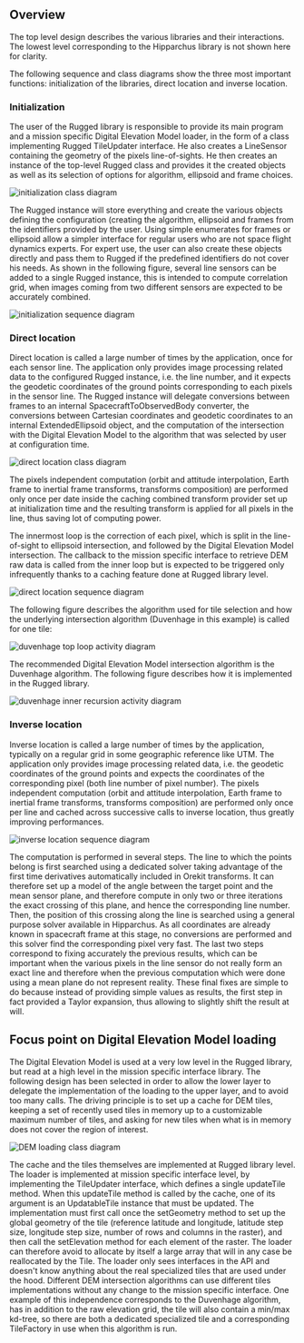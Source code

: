 <!--- Copyright 2013-2017 CS Systèmes d'Information
  Licensed under the Apache License, Version 2.0 (the "License");
  you may not use this file except in compliance with the License.
  You may obtain a copy of the License at
  
    http://www.apache.org/licenses/LICENSE-2.0
  
  Unless required by applicable law or agreed to in writing, software
  distributed under the License is distributed on an "AS IS" BASIS,
  WITHOUT WARRANTIES OR CONDITIONS OF ANY KIND, either express or implied.
  See the License for the specific language governing permissions and
  limitations under the License.
-->

Overview
--------

The top level design describes the various libraries and their interactions. The lowest level
corresponding to the Hipparchus library is not shown here for clarity.

The following sequence and class diagrams show the three most important functions: initialization
of the libraries, direct location and inverse location.

### Initialization

The user of the Rugged library is responsible to provide its main program and a mission specific
Digital Elevation Model loader, in the form of a class implementing Rugged TileUpdater interface.
He also creates a LineSensor containing the geometry of the pixels line-of-sights. He then creates
an instance of the top-level Rugged class and provides it the created objects as well as its selection
of options for algorithm, ellipsoid and frame choices.

![initialization class diagram](../images/design/initialization-class-diagram.png)

The Rugged instance will store everything and create the various objects defining the configuration
(creating the algorithm, ellipsoid and frames from the identifiers provided by the user. Using simple
enumerates for frames or ellipsoid allow a simpler interface for regular users who are not space flight
dynamics experts. For expert use, the user can also create these objects directly and pass them to Rugged
if the predefined identifiers do not cover his needs. As shown in the following figure, several line sensors can be
added to a single Rugged instance, this is intended to compute correlation grid, when images coming from
two different sensors are expected to be accurately combined.

![initialization sequence diagram](../images/design/initialization-sequence-diagram.png)

### Direct location

Direct location is called a large number of times by the application, once for each sensor line.
The application only provides image processing related data to the configured Rugged instance, i.e. the
line number, and it expects the geodetic coordinates of the ground points corresponding to each pixels
in the sensor line. The Rugged instance will delegate conversions between frames to an internal
SpacecraftToObservedBody converter, the conversions between Cartesian coordinates and geodetic coordinates
to an internal ExtendedEllipsoid object, and the computation of the intersection with the Digital Elevation
Model to the algorithm that was selected by user at configuration time.

![direct location class diagram](../images/design/direct-location-class-diagram.png)

The pixels independent computation (orbit and attitude interpolation, Earth frame to inertial frame transforms,
transforms composition) are performed only once per date inside the caching combined transform provider set up
at initialization time and the resulting transform is applied for all pixels in the line, thus saving lot of
computing power.

The innermost loop is the correction of each pixel, which is split in the line-of-sight to ellipsoid intersection,
and followed by the Digital Elevation Model intersection. The callback to the mission specific interface to
retrieve DEM raw data is called from the inner loop but is expected to be triggered only infrequently thanks to a
caching feature done at Rugged library level.

![direct location sequence diagram](../images/design/direct-location-sequence-diagram.png)

The following figure describes the algorithm used for tile selection and how the underlying intersection algorithm
(Duvenhage in this example) is called for one tile:

![duvenhage top loop activity diagram](../images/design/duvenhage-top-loop-activity-diagram.png)

The recommended Digital Elevation Model intersection algorithm is the Duvenhage algorithm. The following figure
describes how it is implemented in the Rugged library.

![duvenhage inner recursion activity diagram](../images/design/duvenhage-inner-recursion-activity-diagram.png)

### Inverse location

Inverse location is called a large number of times by the application, typically on a regular grid in some
geographic reference like UTM. The application only provides image processing related data, i.e. the geodetic
coordinates of the ground points and expects the coordinates of the corresponding pixel (both line number of
pixel number). The pixels independent computation (orbit and attitude interpolation, Earth frame to inertial
frame transforms, transforms composition) are performed only once per line and cached across successive calls to
inverse location, thus greatly improving performances.

![inverse location sequence diagram](../images/design/inverse-location-sequence-diagram.png)

The computation is performed in several steps. The line to which the points belong is first searched using a dedicated
solver taking advantage of the first time derivatives automatically included in Orekit transforms. It can therefore set
up a model of the angle between the target point and the mean sensor plane, and therefore compute in only two or three
iterations the exact crossing of this plane, and hence the corresponding line number. Then, the position of this
crossing along the line is searched using a general purpose solver available in Hipparchus. As all coordinates
are already known in spacecraft frame at this stage, no conversions are performed and this solver find the corresponding
pixel very fast. The last two steps correspond to fixing accurately the previous results, which can be important when
the various pixels in the line sensor do not really form an exact line and therefore when the previous computation which
were done using a mean plane do not represent reality. These final fixes are simple to do because instead of providing
simple values as results, the first step in fact provided a Taylor expansion, thus allowing to slightly shift the result
at will.

Focus point on Digital Elevation Model loading
----------------------------------------------

The Digital Elevation Model is used at a very low level in the Rugged library, but read at a high level in the mission
specific interface library. The following design has been selected in order to allow the lower layer to delegate the
implementation of the loading to the upper layer, and to avoid too many calls. The driving principle is to set up a cache
for DEM tiles, keeping a set of recently used tiles in memory up to a customizable maximum number of tiles, and asking for
new tiles when what is in memory does not cover the region of interest.

![DEM loading class diagram](../images/design/dem-loading-class-diagram.png)

The cache and the tiles themselves are implemented at Rugged library level. The loader is implemented at mission specific
interface level, by implementing the TileUpdater interface, which defines a single updateTile method. When this updateTile
method is called by the cache, one of its argument is an UpdatableTile instance that must be updated. The implementation
must first call once the setGeometry method to set up the global geometry of the tile (reference latitude and longitude,
latitude step size, longitude step size, number of rows and columns in the raster), and then call the setElevation method
for each element of the raster. The loader can therefore avoid to allocate by itself a large array that will in any case
be reallocated by the Tile. The loader only sees interfaces in the API and doesn't know anything about the real specialized
tiles that are used under the hood. Different DEM intersection algorithms can use different tiles implementations without
any change to the mission specific interface. One example of this independence corresponds to the Duvenhage algorithm, has
in addition to the raw elevation grid, the tile will also contain a min/max kd-tree, so there are both a dedicated specialized
tile and a corresponding TileFactory in use when this algorithm is run.